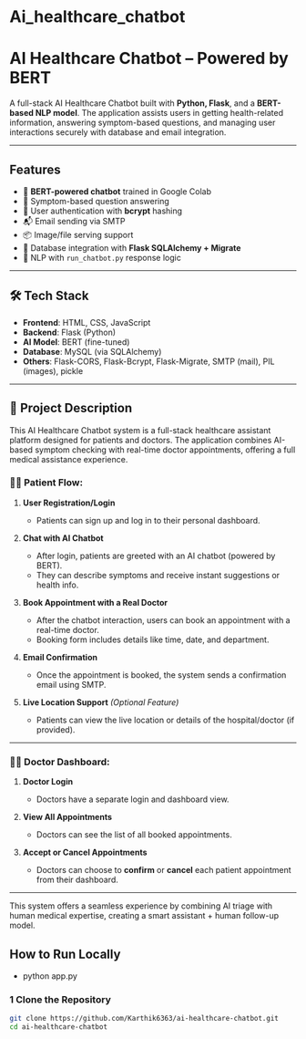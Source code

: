 # Ai_healthcare_chatbot

#  AI Healthcare Chatbot – Powered by BERT

A full-stack AI Healthcare Chatbot built with **Python, Flask**, and a **BERT-based NLP model**. The application assists users in getting health-related information, answering symptom-based questions, and managing user interactions securely with database and email integration.

---

##  Features

- 🧾 **BERT-powered chatbot** trained in Google Colab
- 🧠 Symptom-based question answering
- 🔐 User authentication with **bcrypt** hashing
- 📬 Email sending via SMTP
- 📦 Image/file serving support
- 📄 Database integration with **Flask SQLAlchemy + Migrate**
- 🧠 NLP with `run_chatbot.py` response logic

---

## 🛠 Tech Stack

- **Frontend**: HTML, CSS, JavaScript
- **Backend**: Flask (Python)
- **AI Model**: BERT (fine-tuned)
- **Database**: MySQL (via SQLAlchemy)
- **Others**: Flask-CORS, Flask-Bcrypt, Flask-Migrate, SMTP (mail), PIL (images), pickle


---

## 📝 Project Description

This AI Healthcare Chatbot system is a full-stack healthcare assistant platform designed for patients and doctors. The application combines AI-based symptom checking with real-time doctor appointments, offering a full medical assistance experience.

### 🧑‍⚕️ Patient Flow:
1. **User Registration/Login**  
   - Patients can sign up and log in to their personal dashboard.

2. **Chat with AI Chatbot**  
   - After login, patients are greeted with an AI chatbot (powered by BERT).
   - They can describe symptoms and receive instant suggestions or health info.

3. **Book Appointment with a Real Doctor**  
   - After the chatbot interaction, users can book an appointment with a real-time doctor.
   - Booking form includes details like time, date, and department.

4. **Email Confirmation**  
   - Once the appointment is booked, the system sends a confirmation email using SMTP.

5. **Live Location Support** *(Optional Feature)*  
   - Patients can view the live location or details of the hospital/doctor (if provided).

---

### 👨‍⚕️ Doctor Dashboard:

1. **Doctor Login**  
   - Doctors have a separate login and dashboard view.

2. **View All Appointments**  
   - Doctors can see the list of all booked appointments.

3. **Accept or Cancel Appointments**  
   - Doctors can choose to **confirm** or **cancel** each patient appointment from their dashboard.

---

This system offers a seamless experience by combining AI triage with human medical expertise, creating a smart assistant + human follow-up model.

##  How to Run Locally
- python app.py

### 1️ Clone the Repository
```bash
git clone https://github.com/Karthik6363/ai-healthcare-chatbot.git
cd ai-healthcare-chatbot
